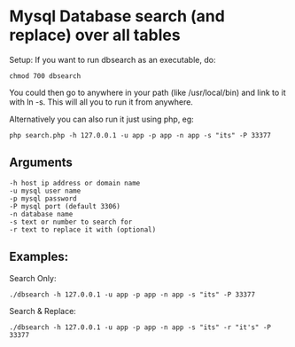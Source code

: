 # Mysql Database search (and replace) over all tables

Setup: If you want to run dbsearch as an executable, do:

    chmod 700 dbsearch

You could then go to anywhere in your path (like /usr/local/bin) and 
link to it with ln -s.  This will all you to run it from anywhere.

Alternatively you can also run it just using php, eg:

    php search.php -h 127.0.0.1 -u app -p app -n app -s "its" -P 33377

## Arguments

    -h host ip address or domain name
    -u mysql user name
    -p mysql password
    -P mysql port (default 3306)
    -n database name
    -s text or number to search for
    -r text to replace it with (optional)

## Examples:

Search Only:

    ./dbsearch -h 127.0.0.1 -u app -p app -n app -s "its" -P 33377

Search & Replace:

    ./dbsearch -h 127.0.0.1 -u app -p app -n app -s "its" -r "it's" -P 33377

